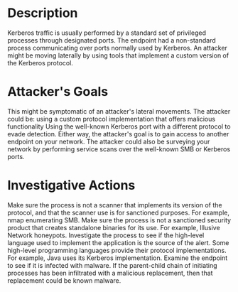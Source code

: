 # Description
Kerberos traffic is usually performed by a standard set of privileged processes through designated ports. The endpoint had a non-standard process communicating over ports normally used by Kerberos. An attacker might be moving laterally by using tools that implement a custom version of the Kerberos protocol.
# Attacker's Goals
This might be symptomatic of an attacker's lateral movements. The attacker could be:
using a custom protocol implementation that offers malicious functionality
Using the well-known Kerberos port with a different protocol to evade detection. Either way, the attacker's goal is to gain access to another endpoint on your network. The attacker could also be surveying your network by performing service scans over the well-known SMB or Kerberos ports.
# Investigative Actions
Make sure the process is not a scanner that implements its version of the protocol, and that the scanner use is for sanctioned purposes. For example, nmap enumerating SMB.
Make sure the process is not a sanctioned security product that creates standalone binaries for its use. For example, Illusive Network honeypots.
Investigate the process to see if the high-level language used to implement the application is the source of the alert. Some high-level programming languages provide their protocol implementations. For example, Java uses its Kerberos implementation.
Examine the endpoint to see if it is infected with malware. If the parent-child chain of initiating processes has been infiltrated with a malicious replacement, then that replacement could be known malware.
